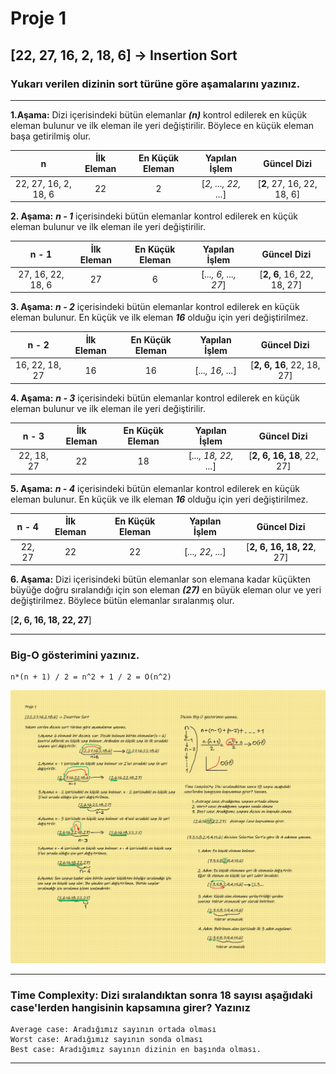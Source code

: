 ﻿# Proje 1

## [22, 27, 16, 2, 18, 6] -> Insertion Sort

### Yukarı verilen dizinin sort türüne göre aşamalarını yazınız.

---

**1.Aşama:** Dizi içerisindeki bütün elemanlar ***(n)*** kontrol edilerek en küçük eleman bulunur ve ilk eleman ile yeri değiştirilir. Böylece en küçük eleman başa getirilmiş olur.

|**n**|**İlk Eleman**|**En Küçük Eleman**|**Yapılan İşlem**|**Güncel Dizi**|
|:-:|:-:|:-:| :-: |:-:|
| 22, 27, 16, 2, 18, 6 |22|2| [*2, ..., 22, ...*]|[**2**, 27, 16, 22, 18, 6]|

**2. Aşama:** ***n - 1*** içerisindeki bütün elemanlar kontrol edilerek en küçük eleman bulunur ve ilk eleman ile yeri değiştirilir.

|**n - 1**|**İlk Eleman**|**En Küçük Eleman**|**Yapılan İşlem**|**Güncel Dizi**|
|:-:|:-:|:-:|:-:|:-:|
| 27, 16, 22, 18, 6 |27|6| [*..., 6, ..., 27*] |[**2, 6**, 16, 22, 18, 27]|

**3. Aşama:** ***n - 2*** içerisindeki bütün elemanlar kontrol edilerek en küçük eleman bulunur. En küçük ve ilk eleman ***16*** olduğu için yeri değiştirilmez.

|**n - 2**|**İlk Eleman**|**En Küçük Eleman**|**Yapılan İşlem**|**Güncel Dizi**|
|:-:|:-:|:-:|:-:|:-:|
| 16, 22, 18, 27 |16|16| [*..., 16, ...*] |[**2, 6, 16**, 22, 18, 27]|

**4. Aşama:** ***n - 3*** içerisindeki bütün elemanlar kontrol edilerek en küçük eleman bulunur ve ilk eleman ile yeri değiştirilir.

|**n - 3**|**İlk Eleman**|**En Küçük Eleman**|**Yapılan İşlem**|**Güncel Dizi**|
|:-:|:-:|:-:|:-:|:-:|
| 22, 18, 27 |22|18| [*..., 18, 22, ...*] |[**2, 6, 16, 18**, 22, 27]|

**5. Aşama:** ***n - 4*** içerisindeki bütün elemanlar kontrol edilerek en küçük eleman bulunur. En küçük ve ilk eleman ***16*** olduğu için yeri değiştirilmez.

|**n - 4**|**İlk Eleman**|**En Küçük Eleman**|**Yapılan İşlem**|**Güncel Dizi**|
|:-:|:-:|:-:|:-:|:-:|
| 22, 27 |22|22| [*..., 22, ...*] |[**2, 6, 16, 18, 22**, 27]|

**6. Aşama:** Dizi içerisindeki bütün elemanlar son elemana kadar küçükten büyüğe doğru sıralandığı için son eleman ***(27)*** en büyük eleman olur ve yeri değiştirilmez. Böylece bütün elemanlar sıralanmış olur.

[**2, 6, 16, 18, 22, 27**]

---

### Big-O gösterimini yazınız.

```
n*(n + 1) / 2 = n^2 + 1 / 2 = O(n^2)
```

![Big-O](InsertionSortProject.png)

---

### Time Complexity: Dizi sıralandıktan sonra 18 sayısı aşağıdaki case'lerden hangisinin kapsamına girer? Yazınız

    Average case: Aradığımız sayının ortada olması
    Worst case: Aradığımız sayının sonda olması
    Best case: Aradığımız sayının dizinin en başında olması.

---
